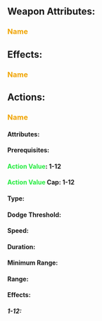 ## Weapon Attributes:
### <span style="font-weight:bold;color:rgb(240, 164, 0)">Name</span>
## Effects:
### <span style="font-weight:bold;color:rgb(240, 164, 0)">Name</span>
## Actions:
### <span style="font-weight:bold;color:rgb(240, 164, 0)">Name</span>
#### Attributes:
#### Prerequisites: 
#### <span style="font-weight:bold;color:rgb(33, 235, 60)">Action Value</span>: 1-12
#### <span style="font-weight:bold;color:rgb(33, 235, 60)">Action Value</span> Cap: 1-12
#### Type:
#### Dodge Threshold:
#### Speed:
#### Duration:
#### Minimum Range:
#### Range:
#### Effects:
##### 1-12:
